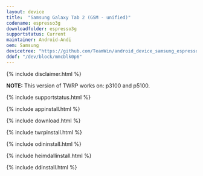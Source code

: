 ```yaml
---
layout: device
title:  "Samsung Galaxy Tab 2 (GSM - unified)"
codename: espresso3g
downloadfolder: espresso3g
supportstatus: Current
maintainer: Android-Andi
oem: Samsung
devicetree: "https://github.com/TeamWin/android_device_samsung_espresso3g"
ddof: "/dev/block/mmcblk0p6"
---
```


{% include disclaimer.html %}

<b>NOTE:</b> This version of TWRP works on: p3100 and p5100.

{% include supportstatus.html %}

{% include appinstall.html %}

{% include download.html %}

{% include twrpinstall.html %}

{% include odininstall.html %}

{% include heimdallinstall.html %}

{% include ddinstall.html %}
